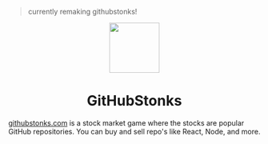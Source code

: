 > currently remaking githubstonks!

<div align="center">
<img align="center" width="100" height="100" src="client/public/ghs.png">
<h1>GitHubStonks</h1>

</div>

<a href="https://githubstonks.com/" target="_blank">githubstonks.com</a> is a stock market game where the stocks are popular GitHub repositories. You can buy and sell repo's like React, Node, and more.

